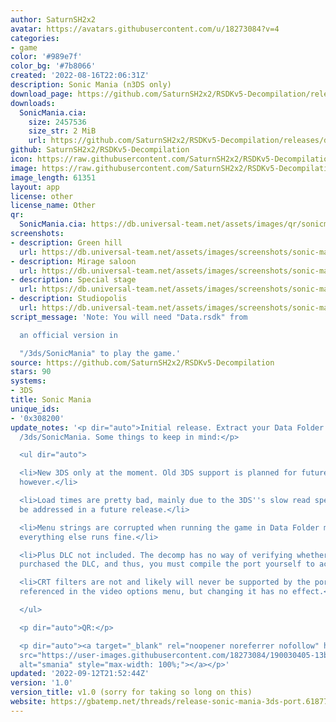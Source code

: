 ```yaml
---
author: SaturnSH2x2
avatar: https://avatars.githubusercontent.com/u/18273084?v=4
categories:
- game
color: '#989e7f'
color_bg: '#7b8066'
created: '2022-08-16T22:06:31Z'
description: Sonic Mania (n3DS only)
download_page: https://github.com/SaturnSH2x2/RSDKv5-Decompilation/releases
downloads:
  SonicMania.cia:
    size: 2457536
    size_str: 2 MiB
    url: https://github.com/SaturnSH2x2/RSDKv5-Decompilation/releases/download/1.0/SonicMania.cia
github: SaturnSH2x2/RSDKv5-Decompilation
icon: https://raw.githubusercontent.com/SaturnSH2x2/RSDKv5-Decompilation/3ds-main/3ds/48x48.png
image: https://raw.githubusercontent.com/SaturnSH2x2/RSDKv5-Decompilation/3ds-main/3ds/banner.png
image_length: 61351
layout: app
license: other
license_name: Other
qr:
  SonicMania.cia: https://db.universal-team.net/assets/images/qr/sonicmania-cia.png
screenshots:
- description: Green hill
  url: https://db.universal-team.net/assets/images/screenshots/sonic-mania/green-hill.png
- description: Mirage saloon
  url: https://db.universal-team.net/assets/images/screenshots/sonic-mania/mirage-saloon.png
- description: Special stage
  url: https://db.universal-team.net/assets/images/screenshots/sonic-mania/special-stage.png
- description: Studiopolis
  url: https://db.universal-team.net/assets/images/screenshots/sonic-mania/studiopolis.png
script_message: 'Note: You will need "Data.rsdk" from

  an official version in

  "/3ds/SonicMania" to play the game.'
source: https://github.com/SaturnSH2x2/RSDKv5-Decompilation
stars: 90
systems:
- 3DS
title: Sonic Mania
unique_ids:
- '0x308200'
update_notes: '<p dir="auto">Initial release. Extract your Data Folder or .rsdk to
  /3ds/SonicMania. Some things to keep in mind:</p>

  <ul dir="auto">

  <li>New 3DS only at the moment. Old 3DS support is planned for future releases,
  however.</li>

  <li>Load times are pretty bad, mainly due to the 3DS''s slow read speeds. This will
  be addressed in a future release.</li>

  <li>Menu strings are corrupted when running the game in Data Folder mode, however,
  everything else runs fine.</li>

  <li>Plus DLC not included. The decomp has no way of verifying whether you''ve actually
  purchased the DLC, and thus, you must compile the port yourself to access it.</li>

  <li>CRT filters are not and likely will never be supported by the port. It''s still
  referenced in the video options menu, but changing it has no effect.</li>

  </ul>

  <p dir="auto">QR:</p>

  <p dir="auto"><a target="_blank" rel="noopener noreferrer nofollow" href="https://user-images.githubusercontent.com/18273084/190030405-13ba7354-02b4-40c4-bedb-77acb9df5e62.png"><img
  src="https://user-images.githubusercontent.com/18273084/190030405-13ba7354-02b4-40c4-bedb-77acb9df5e62.png"
  alt="smania" style="max-width: 100%;"></a></p>'
updated: '2022-09-12T21:52:44Z'
version: '1.0'
version_title: v1.0 (sorry for taking so long on this)
website: https://gbatemp.net/threads/release-sonic-mania-3ds-port.618771/
---
```

